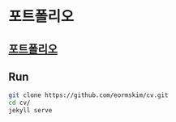 # 포트폴리오

## [포트폴리오](https://eormskim.github.io/cv/)

## Run

```bash
git clone https://github.com/eormskim/cv.git
cd cv/
jekyll serve
```